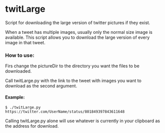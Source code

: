 # twitLarge
Script for downloading the large version of twitter pictures if they exist.  
  
When a tweet has multiple images, usually only the normal size image is available. This script allows you to download the large version of every image in that tweet.  
  
### How to use:
Firs change the pictureDir to the directory you want the files to be downloaded.  

Call twitLarge.py with the link to the tweet with images you want to download as the second argument.
#### Example:
    $ ./twitLarge.py https://twitter.com/UserName/status/801849397843611648
Calling twitLarge.py alone will use whatever is currently in your clipboard as the address for download.

